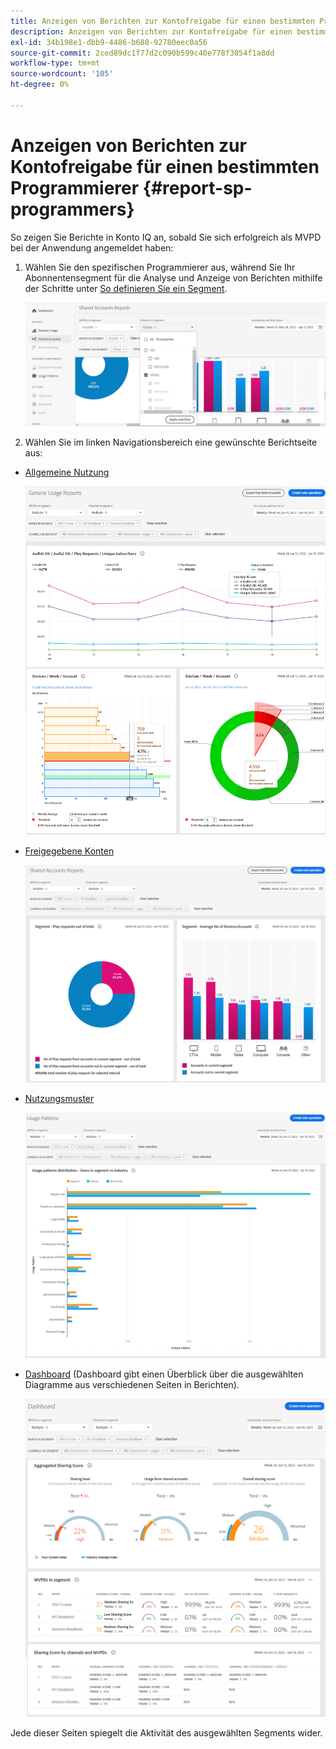 ```yaml
---
title: Anzeigen von Berichten zur Kontofreigabe für einen bestimmten Programmierer
description: Anzeigen von Berichten zur Kontofreigabe für einen bestimmten Programmierer
exl-id: 34b198e1-dbb9-4486-b688-92780eec0a56
source-git-commit: 2ced89dc1f77d2c090b599c40e778f3054f1a8dd
workflow-type: tm+mt
source-wordcount: '105'
ht-degree: 0%

---
```


# Anzeigen von Berichten zur Kontofreigabe für einen bestimmten Programmierer {#report-sp-programmers}

So zeigen Sie Berichte in Konto IQ an, sobald Sie sich erfolgreich als MVPD bei der Anwendung angemeldet haben:

1. Wählen Sie den spezifischen Programmierer aus, während Sie Ihr Abonnentensegment für die Analyse und Anzeige von Berichten mithilfe der Schritte unter [So definieren Sie ein Segment](/help/accountiq/howto-select-segment-timeframe.md).

   ![Kanäle auswählen](assets/programmer-selection.png)


1. Wählen Sie im linken Navigationsbereich eine gewünschte Berichtseite aus:

* [Allgemeine Nutzung](/help/accountiq/general-usage-reports.md)

  ![](assets/specific-mvpd-gen-usage.png)
* [Freigegebene Konten](/help/accountiq/shared-acc-reports.md)

  ![](assets/specific-mvpd-shared-acc.png)
* [Nutzungsmuster](/help/accountiq/usage-patterns.md)

  ![](assets/specific-mvpd-usage-pattern.png)

* [Dashboard](/help/accountiq/dashboard.md) (Dashboard gibt einen Überblick über die ausgewählten Diagramme aus verschiedenen Seiten in Berichten).

  ![](assets/specific-mvpd-dashboard.png)

Jede dieser Seiten spiegelt die Aktivität des ausgewählten Segments wider.

